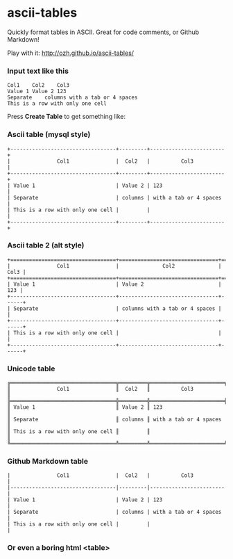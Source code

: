 ascii-tables
============

Quickly format tables in ASCII. Great for code comments, or Github Markdown!

Play with it: http://ozh.github.io/ascii-tables/

### Input text like this

```
Col1	Col2	Col3
Value 1	Value 2	123
Separate	columns	with a tab or 4 spaces
This is a row with only one cell
```

Press **Create Table** to get something like:

### Ascii table (mysql style)
```
+----------------------------------+---------+------------------------+
|               Col1               |  Col2   |          Col3          |
+----------------------------------+---------+------------------------+
| Value 1                          | Value 2 | 123                    |
| Separate                         | columns | with a tab or 4 spaces |
| This is a row with only one cell |         |                        |
+----------------------------------+---------+------------------------+
```

### Ascii table 2 (alt style)
```
+==================================+================================+======+
|               Col1               |              Col2              | Col3 |
+==================================+================================+======+
| Value 1                          | Value 2                        |  123 |
+----------------------------------+--------------------------------+------+
| Separate                         | columns with a tab or 4 spaces |      |
+----------------------------------+--------------------------------+------+
| This is a row with only one cell |                                |      |
+----------------------------------+--------------------------------+------+
```

### Unicode table
```
╔══════════════════════════════════╦═════════╦════════════════════════╗
║               Col1               ║  Col2   ║          Col3          ║
╠══════════════════════════════════╬═════════╬════════════════════════╣
║ Value 1                          ║ Value 2 ║ 123                    ║
║ Separate                         ║ columns ║ with a tab or 4 spaces ║
║ This is a row with only one cell ║         ║                        ║
╚══════════════════════════════════╩═════════╩════════════════════════╝
```

### Github Markdown table
```
|               Col1               |  Col2   |          Col3          |
|----------------------------------|---------|------------------------|
| Value 1                          | Value 2 | 123                    |
| Separate                         | columns | with a tab or 4 spaces |
| This is a row with only one cell |         |                        |
```

### Or even a boring html &lt;table>



